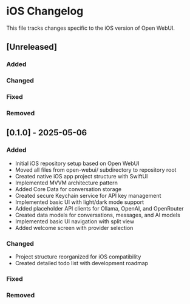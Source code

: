 # iOS Changelog

This file tracks changes specific to the iOS version of Open WebUI.

## [Unreleased]

### Added

### Changed

### Fixed

### Removed

## [0.1.0] - 2025-05-06

### Added
- Initial iOS repository setup based on Open WebUI
- Moved all files from open-webui/ subdirectory to repository root
- Created native iOS app project structure with SwiftUI
- Implemented MVVM architecture pattern
- Added Core Data for conversation storage
- Created secure Keychain service for API key management
- Implemented basic UI with light/dark mode support
- Added placeholder API clients for Ollama, OpenAI, and OpenRouter
- Created data models for conversations, messages, and AI models
- Implemented basic UI navigation with split view
- Added welcome screen with provider selection

### Changed
- Project structure reorganized for iOS compatibility
- Created detailed todo list with development roadmap

### Fixed

### Removed
